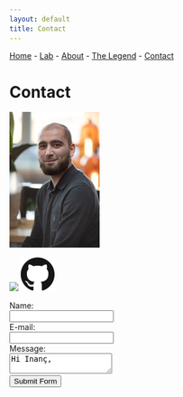 ```yaml
---
layout: default
title: Contact
---
```


<a href="index">Home</a> -
<a href="laboratorium">Lab</a> -
<a href="about">About</a> -
<a href="legend">The Legend</a> -
<a href="contact">Contact</a>

# Contact

![Me](assets/images/inanc.jpg)

[<img class="image" src="https://upload.wikimedia.org/wikipedia/commons/thumb/c/ca/LinkedIn_logo_initials.png/240px-LinkedIn_logo_initials.png" width="60">](https://www.linkedin.com/in/yigitinanc)
[<img class="image" src="/assets/images/GitHub-Mark-120px-plus.png" width="60">](https://github.com/incyi)

<form action="https://api.web3forms.com/submit" method="POST">
    <!-- Configure secret access key -->
    <input type="hidden" name="access_key" value="6ea78dc0-f6ec-42fe-a549-dbeeced05d4a">
    <!-- Create a custom subject line -->
    <input type="hidden" name="subject" value="New Submission from Web3Forms, algorismi.nl">
    <div style="width: 200px;">
        Name: 
        <input type="text" name="name" required>
    </div>  
    <div style="width: 200px;">
         E-mail:
        <input type="email" name="email" required>
    </div>
    <div style="width: 200px;">
        Message:
        <textarea name="message" required>Hi Inanç, </textarea>  
    </div>
    <div style="width: 200px;">
        <button type="submit">Submit Form</button>
    </div>
</form>
